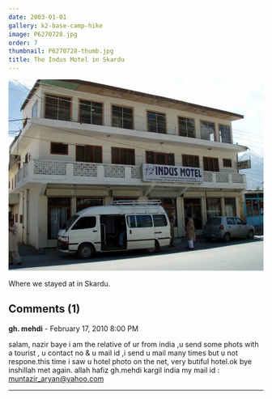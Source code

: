 ```yaml
---
date: 2003-01-01
gallery: k2-base-camp-hike
image: P6270728.jpg
order: 7
thumbnail: P6270728-thumb.jpg
title: The Indus Motel in Skardu
---
```


![The Indus Motel in Skardu](./P6270728.jpg)

Where we stayed at in Skardu.

<div id="comments">

## Comments (1)

**gh. mehdi** - February 17, 2010  8:00 PM

salam, nazir baye i am the relative of ur from india ,u send some phots with a tourist , u contact no & u mail id ,i send u mail many times but u not respone.this time i saw u hotel photo on the net, very butiful hotel.ok bye inshillah met again.
allah hafiz
gh.mehdi
kargil india
my mail id : muntazir_aryan@yahoo.com

---

</div>